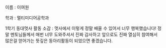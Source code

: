 이름 : 이여원

학과 : 멀티미디어공학과

1학기 동대멋사 활동 소감 : 멋사에서 이렇게 정말 배울 수 있어서 너무 행복했습니다!
정말 멘토님들께서 매번 너무 도와주셔서 진짜 감사하고
앞으로도 진짜 열심히 참여해서 많은걸 얻어가는 뜻깊은 동아리활동이 되었으면 좋겠습니다.
